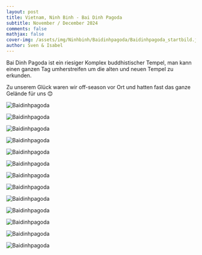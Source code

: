 ```yaml
---
layout: post
title: Vietnam, Ninh Binh - Bai Dinh Pagoda
subtitle: November / December 2024
comments: false
mathjax: false
cover-img: /assets/img/Ninhbinh/Baidinhpagoda/Baidinhpagoda_startbild.jpg
author: Sven & Isabel
---
```


Bai Dinh Pagoda ist ein riesiger Komplex buddhistischer Tempel, man kann einen ganzen Tag umherstreifen um die alten und neuen Tempel zu erkunden. 

Zu unserem Glück waren wir off-season vor Ort und hatten fast das ganze Gelände für uns 😊


![Baidinhpagoda](/assets/img/Ninhbinh/Baidinhpagoda/Baidinhpagoda_1.jpg)

![Baidinhpagoda](/assets/img/Ninhbinh/Baidinhpagoda/Baidinhpagoda_2.jpg)

![Baidinhpagoda](/assets/img/Ninhbinh/Baidinhpagoda/Baidinhpagoda_3.jpg)

![Baidinhpagoda](/assets/img/Ninhbinh/Baidinhpagoda/Baidinhpagoda_4.jpg)

![Baidinhpagoda](/assets/img/Ninhbinh/Baidinhpagoda/Baidinhpagoda_5.jpg)

![Baidinhpagoda](/assets/img/Ninhbinh/Baidinhpagoda/Baidinhpagoda_6.jpg)

![Baidinhpagoda](/assets/img/Ninhbinh/Baidinhpagoda/Baidinhpagoda_7.jpg)

![Baidinhpagoda](/assets/img/Ninhbinh/Baidinhpagoda/Baidinhpagoda_8.jpg)

![Baidinhpagoda](/assets/img/Ninhbinh/Baidinhpagoda/Baidinhpagoda_9.jpg)

![Baidinhpagoda](/assets/img/Ninhbinh/Baidinhpagoda/Baidinhpagoda_10.jpg)

![Baidinhpagoda](/assets/img/Ninhbinh/Baidinhpagoda/Baidinhpagoda_11.jpg)

![Baidinhpagoda](/assets/img/Ninhbinh/Baidinhpagoda/Baidinhpagoda_12.jpg)

![Baidinhpagoda](/assets/img/Ninhbinh/Baidinhpagoda/Baidinhpagoda_13.jpg)


